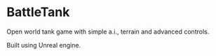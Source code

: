 # BattleTank
Open world tank game with simple a.i., terrain and advanced controls.

Built using Unreal engine.
